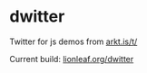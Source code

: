 # dwitter
Twitter for js demos from [arkt.is/t/](arkt.is/t/)

Current build: [lionleaf.org/dwitter](lionleaf.org/dwitter)
